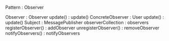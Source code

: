 Pattern : Observer

Observer : Observer
    update() : update()
ConcreteObserver : User
    update() : update()
Subject : MessagePublisher
    observerCollection : observers 
    registerObserver() : addObserver
    unregisterObserver() : removeObserver
    notifyObservers() : notifyObservers